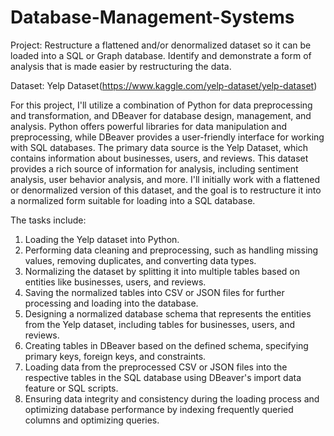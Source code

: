 # Database-Management-Systems

Project:
Restructure a flattened and/or denormalized dataset so it can be loaded into a SQL or Graph database. Identify and demonstrate a form of analysis that is made easier by restructuring the data.

Dataset:
Yelp Dataset(https://www.kaggle.com/yelp-dataset/yelp-dataset)

For this project, I'll utilize a combination of Python for data preprocessing and transformation, and DBeaver for database design, management, and analysis. Python offers powerful libraries for data manipulation and preprocessing, while DBeaver provides a user-friendly interface for working with SQL databases. The primary data source is the Yelp Dataset, which contains information about businesses, users, and reviews. This dataset provides a rich source of information for analysis, including sentiment analysis, user behavior analysis, and more. I'll initially work with a flattened or denormalized version of this dataset, and the goal is to restructure it into a normalized form suitable for loading into a SQL database.

The tasks include:
1. Loading the Yelp dataset into Python.
2. Performing data cleaning and preprocessing, such as handling missing values, removing duplicates, and converting data types.
3. Normalizing the dataset by splitting it into multiple tables based on entities like businesses, users, and reviews.
4. Saving the normalized tables into CSV or JSON files for further processing and loading into the database.
5. Designing a normalized database schema that represents the entities from the Yelp dataset, including tables for businesses, users, and reviews.
6. Creating tables in DBeaver based on the defined schema, specifying primary keys, foreign keys, and constraints.
7. Loading data from the preprocessed CSV or JSON files into the respective tables in the SQL database using DBeaver's import data feature or SQL scripts.
8. Ensuring data integrity and consistency during the loading process and optimizing database performance by indexing frequently queried columns and optimizing queries.
